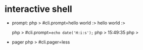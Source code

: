 # interactive shell
* prompt: 
    php > #cli.prompt=hello world :>
    hello world :>

    php > #cli.prompt=`echo date('H:i:s');` php >
    15:49:35 php >

* pager
    php > #cli.pager=less
